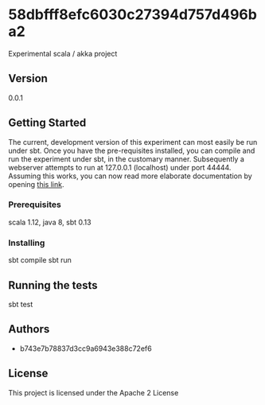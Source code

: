 # 58dbfff8efc6030c27394d757d496ba2

Experimental scala / akka project

## Version

0.0.1

## Getting Started

The current, development version of this experiment can most easily be run under sbt. Once you have the pre-requisites installed, you can compile and run the experiment under sbt, in the customary manner. Subsequently a webserver attempts to run at 127.0.0.1 (localhost) under port 44444. Assuming this works, you can now read more elaborate documentation by opening [this link](http://localhost:44444).

### Prerequisites
scala 1.12, java 8, sbt 0.13

### Installing

sbt compile
sbt run

## Running the tests

sbt test

## Authors

* b743e7b78837d3cc9a6943e388c72ef6

## License

This project is licensed under the Apache 2 License

